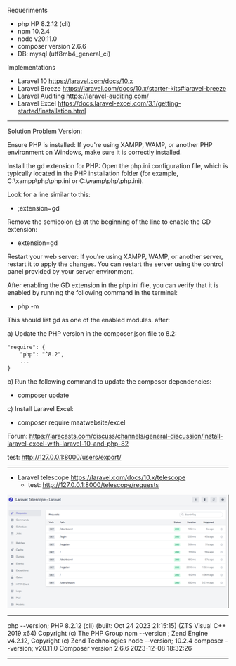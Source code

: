 Requeriments

- php HP 8.2.12 (cli)
- npm 10.2.4
- node v20.11.0
- composer version 2.6.6 
- DB: mysql (utf8mb4_general_ci)

Implementations

- Laravel 10 https://laravel.com/docs/10.x
- Laravel Breeze https://laravel.com/docs/10.x/starter-kits#laravel-breeze
- Laravel Auditing https://laravel-auditing.com/
- Laravel Excel https://docs.laravel-excel.com/3.1/getting-started/installation.html

***
Solution Problem Version: 

Ensure PHP is installed: If you're using XAMPP, WAMP, or another PHP environment on Windows, make sure it is correctly installed.

Install the gd extension for PHP: Open the php.ini configuration file, which is typically located in the PHP installation folder (for example, C:\xampp\php\php.ini or C:\wamp\php\php.ini).

Look for a line similar to this:

- ;extension=gd

Remove the semicolon (;) at the beginning of the line to enable the GD extension:

- extension=gd

Restart your web server: If you're using XAMPP, WAMP, or another server, restart it to apply the changes. You can restart the server using the control panel provided by your server environment.

After enabling the GD extension in the php.ini file, you can verify that it is enabled by running the following command in the terminal:

- php -m

This should list gd as one of the enabled modules. after:

a) Update the PHP version in the composer.json file to 8.2:

    "require": {
        "php": "^8.2",
        ...
    }

b) Run the following command to update the composer dependencies:

  - composer update

c) Install Laravel Excel:

 - composer require maatwebsite/excel

Forum: https://laracasts.com/discuss/channels/general-discussion/install-laravel-excel-with-laravel-10-and-php-82

test:  http://127.0.0.1:8000/users/export/

***
- Laravel telescope https://laravel.com/docs/10.x/telescope
    - test: http://127.0.0.1:8000/telescope/requests

![alt text](image-1.png)


***

php --version; 
PHP 8.2.12 (cli) (built: Oct 24 2023 21:15:15) (ZTS Visual C++ 2019 x64)
Copyright (c) The PHP Group
npm --version ; 
Zend Engine v4.2.12, Copyright (c) Zend Technologies
node --version;
10.2.4
composer --version;
v20.11.0
Composer version 2.6.6 2023-12-08 18:32:26

***
